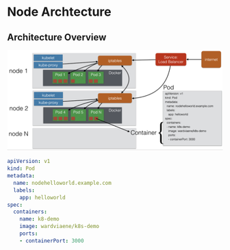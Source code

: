 # Node Archtecture

## Architecture Overview

![Architecture Overview](/img/architrcture_overview.png)

```yaml
apiVersion: v1
kind: Pod
metadata:
  name: nodehelloworld.example.com
  labels:
    app: helloworld
spec:
  containers:
    name: k8-demo
    image: wardviaene/k8s-demo
    ports:
    - containerPort: 3000
```